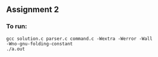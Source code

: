 ## Assignment 2

### To run: 
<code>gcc solution.c parser.c command.c -Wextra -Werror -Wall -Wno-gnu-folding-constant</code> </br>
<code>./a.out</code>

